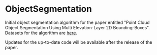 # ObjectSegmentation
Initial object segmentation algorithm for the paper entitled "Point Cloud Object Segmentation Using Multi Elevation-Layer 2D Bounding-Boxes".
Datasets for the algorithm are [here](https://drive.google.com/drive/folders/19LqO8CCk3psj-sYiiIkRaNssJYwTWVET?usp=sharing).

Updates for the up-to-date code will be available after the release of the paper. 
